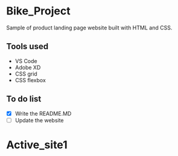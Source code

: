 # Bike_Project
Sample of product landing page website built with HTML and CSS.


## Tools used
* VS Code
* Adobe XD
* CSS grid
* CSS flexbox

## To do list
- [x] Write the README.MD
- [ ] Update the website

# Active_site1
